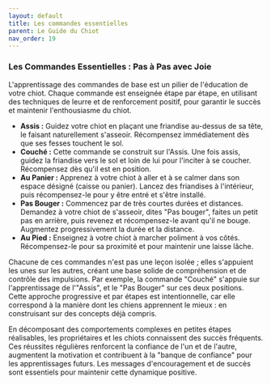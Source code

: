```yaml
---
layout: default
title: Les commandes essentielles
parent: Le Guide du Chiot
nav_order: 19
---
```


### **Les Commandes Essentielles : Pas à Pas avec Joie**

L'apprentissage des commandes de base est un pilier de l'éducation de votre chiot. Chaque commande est enseignée étape par étape, en utilisant des techniques de leurre et de renforcement positif, pour garantir le succès et maintenir l'enthousiasme du chiot.

*   **Assis :** Guidez votre chiot en plaçant une friandise au-dessus de sa tête, le faisant naturellement s'asseoir. Récompensez immédiatement dès que ses fesses touchent le sol.
*   **Couché :** Cette commande se construit sur l'Assis. Une fois assis, guidez la friandise vers le sol et loin de lui pour l'inciter à se coucher. Récompensez dès qu'il est en position.
*   **Au Panier :** Apprenez à votre chiot à aller et à se calmer dans son espace désigné (caisse ou panier). Lancez des friandises à l'intérieur, puis récompensez-le pour y être entré et s'être installé.
*   **Pas Bouger :** Commencez par de très courtes durées et distances. Demandez à votre chiot de s'asseoir, dites "Pas bouger", faites un petit pas en arrière, puis revenez et récompensez-le avant qu'il ne bouge. Augmentez progressivement la durée et la distance.
*   **Au Pied :** Enseignez à votre chiot à marcher poliment à vos côtés. Récompensez-le pour sa proximité et pour maintenir une laisse lâche.

Chacune de ces commandes n'est pas une leçon isolée ; elles s'appuient les unes sur les autres, créant une base solide de compréhension et de contrôle des impulsions. Par exemple, la commande "Couché" s'appuie sur l'apprentissage de l'"Assis", et le "Pas Bouger" sur ces deux positions. Cette approche progressive et par étapes est intentionnelle, car elle correspond à la manière dont les chiens apprennent le mieux : en construisant sur des concepts déjà compris.

En décomposant des comportements complexes en petites étapes réalisables, les propriétaires et les chiots connaissent des succès fréquents. Ces réussites régulières renforcent la confiance de l'un et de l'autre, augmentent la motivation et contribuent à la "banque de confiance" pour les apprentissages futurs. Les messages d'encouragement et de succès sont essentiels pour maintenir cette dynamique positive. 